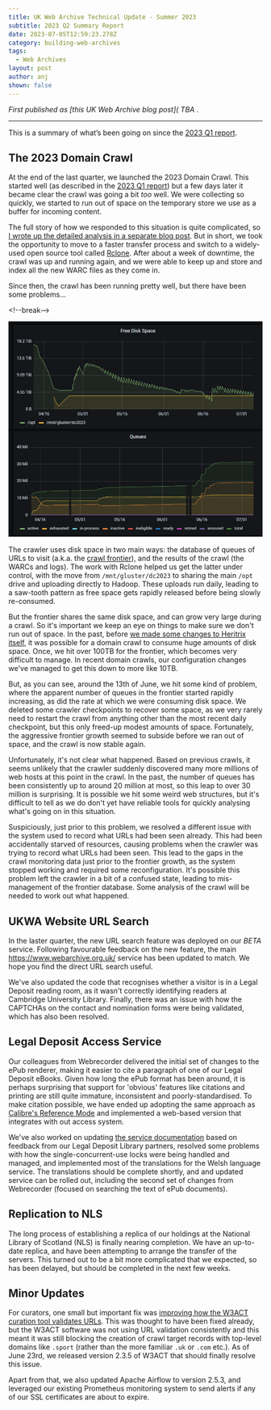 ```yaml
---
title: UK Web Archive Technical Update - Summer 2023
subtitle: 2023 Q2 Summary Report
date: 2023-07-05T12:59:23.278Z
category: building-web-archives
tags:
  - Web Archives
layout: post
author: anj
shown: false
---
```

*First published as \[this UK Web Archive blog post]( TBA .*

- - -

This is a summary of what’s been going on since the [2023 Q1 report](https://blogs.bl.uk/webarchive/2023/04/uk-web-archive-technical-update-spring-2023.html).

## The 2023 Domain Crawl

At the end of the last quarter, we launched the 2023 Domain Crawl.  This started well (as described in the [2023 Q1 report](https://blogs.bl.uk/webarchive/2023/04/uk-web-archive-technical-update-spring-2023.html)) but a few days later it became clear the crawl was going a bit *too* well. We were collecting so quickly, we started to run out of space on the temporary store we use as a buffer for incoming content.

The full story of how we responded to this situation is quite complicated, so [I wrote up the detailed analysis in a separate blog post](https://anjackson.net/2023/07/04/robust-file-transfers-with-rclone/). But in short, we took the opportunity to move to a faster transfer process and switch to a widely-used open source tool called [Rclone](https://rclone.org/). After about a week of downtime, the crawl was up and running again, and we were able to keep up and store and index all the new WARC files as they come in.

Since then, the crawl has been running pretty well, but there have been some problems...

<﻿!--break-->

![2023 Domain Crawl storage usage and queue sizes over time](/assets/images/uploads/2023-07-05-dc-storage-and-queues.png "2023 Domain Crawl storage usage and queue sizes over time")

The crawler uses disk space in two main ways: the database of queues of URLs to visit (a.k.a. the [crawl frontier](https://en.wikipedia.org/wiki/Crawl_frontier)), and the results of the crawl (the WARCs and logs). The work with Rclone helped us get the latter under control, with the move from `/mnt/gluster/dc2023` to sharing the main `/opt` drive and uploading directly to Hadoop.  These uploads run daily, leading to a saw-tooth pattern as free space gets rapidly released before being slowly re-consumed.

But the frontier shares the same disk space, and can grow very large during a crawl. So it's important we keep an eye on things to make sure we don't run out of space.  In the past, before [we made some changes to Heritrix itself](https://github.com/internetarchive/heritrix3/pull/384), it was possible for a domain crawl to consume huge amounts of disk space. Once, we hit over 100TB for the frontier, which becomes very difficult to manage. In recent domain crawls, our configuration changes we've managed to get this down to more like 10TB.

But, as you can see, around the 13th of June, we hit some kind of problem, where the apparent number of queues in the frontier started rapidly increasing, as did the rate at which we were consuming disk space. We deleted some crawler checkpoints to recover some space, as we very rarely need to restart the crawl from anything other than the most recent daily checkpoint, but this only freed-up modest amounts of space. Fortunately, the aggressive frontier growth seemed to subside before we ran out of space, and the crawl is now stable again.

Unfortunately, it's not clear what happened.  Based on previous crawls, it seems unlikely that the crawler suddenly discovered many more millions of web hosts at this point in the crawl. In the past, the number of queues has been consistently up to around 20 million at most, so this leap to over 30 million is surprising. It is possible we hit some weird web structures, but it's difficult to tell as we do don't yet have reliable tools for quickly analysing what's going on in this situation.

Suspiciously, just prior to this problem, we resolved a different issue with the system used to record what URLs had been seen already. This had been accidentally starved of resources, causing problems when the crawler was trying to record what URLs had been seen. This lead to the gaps in the crawl monitoring data just prior to the frontier growth, as the system stopped working and required some reconfiguration.  It's possible this problem left the crawler in a bit of a confused state, leading to mis-management of the frontier database. Some analysis of the crawl will be needed to work out what happened.

## UKWA Website URL Search

In the laster quarter, the new URL search feature was deployed on our *BETA* service. Following favourable feedback on the new feature, the main <https://www.webarchive.org.uk/> service has been updated to match. We hope you find the direct URL search useful.

We've also updated the code that recognises whether a visitor is in a Legal Deposit reading room, as it wasn't correctly identifying readers at Cambridge University Library. Finally, there was an issue with how the CAPTCHAs on the contact and nomination forms were being validated, which has also been resolved.

## Legal Deposit Access Service

Our colleagues from Webrecorder delivered the initial set of changes to the ePub renderer, making it easier to cite a paragraph of one of our Legal Deposit eBooks. Given how long the ePub format has been around, it is perhaps surprising that support for 'obvious' features like citations and printing are still quite immature, inconsistent and poorly-standardised. To make citation possible, we have ended up adopting the same approach as [Calibre's Reference Mode](https://manual.calibre-ebook.com/viewer.html#reference-mode) and implemented a web-based version that integrates with out access system.

We've also worked on updating [the service documentation](https://github.com/ukwa/npld-access-stack/#readme) based on feedback from our Legal Deposit Library partners, resolved some problems with how the single-concurrent-use locks were being handled and managed, and implemented most of the translations for the Welsh language service. The translations should be complete shortly, and and updated service can be rolled out, including the second set of changes from Webrecorder (focused on searching the text of ePub documents).

## Replication to NLS

The long process of establishing a replica of our holdings at the National Library of Scotland (NLS) is finally nearing completion. We have an up-to-date replica, and have been attempting to arrange the transfer of the servers. This turned out to be a bit more complicated that we expected, so has been delayed, but should be completed in the next few weeks.

## Minor Updates

For curators, one small but important fix was [improving how the W3ACT curation tool validates URLs](https://github.com/ukwa/w3act/issues/585). This was thought to have been fixed already, but the W3ACT software was not using URL validation consistently and this meant it was still blocking the creation of crawl target records with top-level domains like `.sport` (rather than the more familiar `.uk` or `.com` etc.). As of June 23rd, we released version 2.3.5 of W3ACT that should finally resolve this issue.

Apart from that, we also updated Apache Airflow to version 2.5.3, and leveraged our existing Prometheus monitoring system to send alerts if any of our SSL certificates are about to expire.